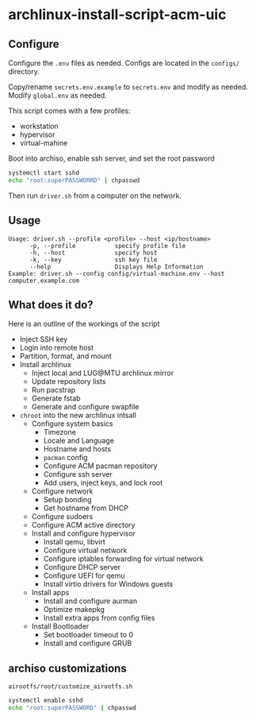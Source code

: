 # archlinux-install-script-acm-uic

## Configure

Configure the `.env` files as needed. Configs are located in the `configs/` directory.

Copy/rename `secrets.env.example` to `secrets.env` and modify as needed. Modify `global.env` as needed.

This script comes with a few profiles:
- workstation
- hypervisor
- virtual-mahine


Boot into archiso, enable ssh server, and set the root password
```bash
systemctl start sshd
echo "root:superPASSWORRD" | chpasswd
```
Then run `driver.sh` from a computer on the network.

## Usage

```
Usage: driver.sh --profile <profile> --host <ip/hostname>
      -p, --profile           specify profile file
      -h, --host              specify host
      -k, --key               ssh key file
      --help                  Displays Help Information
Example: driver.sh --config config/virtual-machine.env --host computer.example.com
```



## What does it do?

Here is an outline of the workings of the script

- Inject SSH key 
- Login into remote host
- Partition, format, and mount
- Install archlinux
  - Inject local and LUG@MTU archlinux mirror
  - Update repository lists
  - Run pacstrap
  - Generate fstab
  - Generate and configure swapfile
- `chroot` into the new archlinux intsall
  - Configure system basics
    - Timezone
    - Locale and Language
    - Hostname and hosts
    - `pacman` config
    - Configure ACM pacman repository
    - Configure ssh server
    - Add users, inject keys, and lock root
  - Configure network
    - Setup bonding
    - Get hostname from DHCP
  - Configure sudoers
  - Configure ACM active directory
  - Install and configure hypervisor
    - Install qemu, libvirt
    - Configure virtual network
    - Configure iptables forwarding for virtual network
    - Configure DHCP server
    - Configure UEFI for qemu
    - Install virtio drivers for Windows guests
  - Install apps
    - Install and configure aurman
    - Optimize makepkg
    - Install extra apps from config files
  - Install Bootloader
    - Set bootloader timeout to 0
    - Install and configure GRUB
## archiso customizations
`airootfs/root/customize_airootfs.sh`
```bash
systemctl enable sshd
echo "root:superPASSWORD" | chpasswd
```
